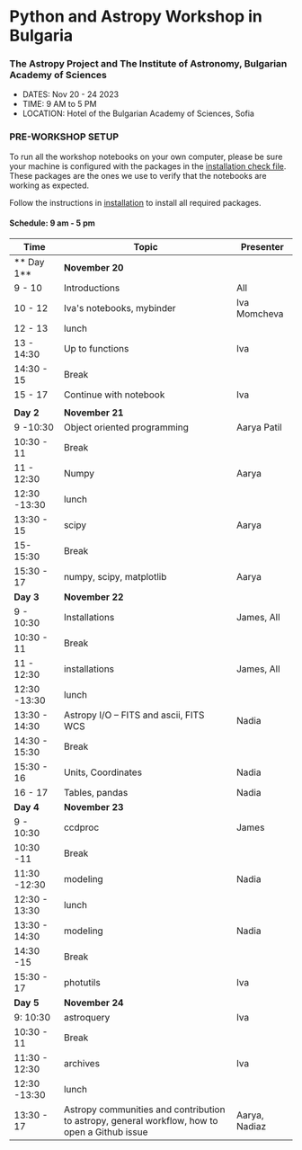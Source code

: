 # Python and Astropy Workshop in Bulgaria
### The Astropy Project and The Institute of Astronomy, Bulgarian Academy of Sciences

- DATES: Nov 20 - 24 2023
- TIME: 9 AM to 5 PM
- LOCATION: Hotel of the Bulgarian Academy of Sciences, Sofia

### PRE-WORKSHOP SETUP

To run all the workshop notebooks on your own computer, please be sure your machine is configured with the packages in the [installation check file](https://github.com/nden/astropy_bg_2023/blob/main/00_Install_and_Setup/). These packages are the ones we use to verify that the notebooks are working as expected.

Follow the instructions in
[installation](https://github.com/nden/astropy_bg_2023/blob/main/00_Install_and_Setup/Installation.md)
to install all required packages.

#### Schedule:  9 am - 5 pm

|Time       | Topic                  | Presenter     |
|-----------|------------------------|---------------|
| ** Day 1**| **November 20**        |               |
| 9 - 10    | Introductions          | All           |
| 10 - 12   | Iva's notebooks, mybinder| Iva Momcheva|
| 12 - 13   | lunch                   |              |
| 13 - 14:30| Up to functions        | Iva           |
| 14:30 - 15| Break                   |              |
| 15 - 17   | Continue with notebook | Iva           |
|           |                         |              |
| **Day 2** | **November 21**        |               |
| 9 -10:30  | Object oriented programming | Aarya Patil|
| 10:30 - 11|  Break               |               |
| 11 - 12:30| Numpy                | Aarya       |
| 12:30 -13:30| lunch          |    |
| 13:30 - 15|  scipy  |  Aarya|
| 15- 15:30 | Break  | |
| 15:30 - 17 | numpy, scipy, matplotlib | Aarya|
| **Day 3** | **November 22**        |               |
| 9 - 10:30 | Installations      | James, All|
| 10:30 - 11 | Break        |   |
| 11 - 12:30 | installations | James, All |
| 12:30 -13:30 | lunch | |
| 13:30 - 14:30 |  Astropy I/O – FITS and ascii, FITS WCS | Nadia |
|14:30 - 15:30 | Break | | 
|  15:30 - 16 | Units, Coordinates | Nadia |
| 16 - 17 | Tables, pandas | Nadia |
| **Day 4** | **November 23**        |   
| 9 - 10:30 | ccdproc | James |
| 10:30 -11 | Break | |
| 11:30 -12:30 | modeling | Nadia |
|12:30 - 13:30 | lunch | |
|13:30 - 14:30 | modeling| Nadia
|14:30 -15 | Break|  |
|15:30 - 17 | photutils | Iva|
| **Day 5** | **November 24**        |   
| 9: 10:30 | astroquery | Iva |
| 10:30 - 11 | Break| |
|11:30 - 12:30 | archives | Iva |
| 12:30 -13:30 | lunch ||
|13:30 - 17  | Astropy communities and contribution to astropy, general workflow, how to open a Github issue| Aarya, Nadiaz|




